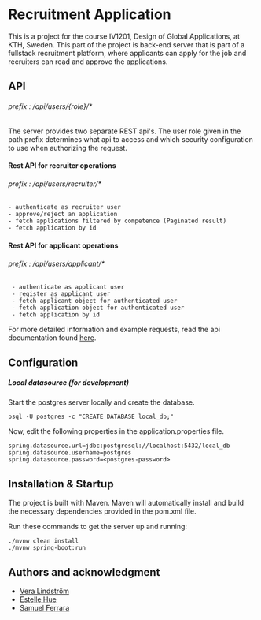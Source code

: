 # Recruitment Application
This is a project for the course IV1201, Design of Global Applications, at KTH, Sweden.
This part of the project is back-end server that is part of a fullstack recruitment platform, where applicants can apply for the job and recruiters can read and approve the applications.

## API
###### prefix : /api/users/{role}/*
The server provides two separate REST api's.
The user role given in the path prefix determines what api to access
and which security configuration to use when authorizing the request. 

#### Rest API for recruiter operations
###### prefix : /api/users/recruiter/*
    - authenticate as recruiter user 
    - approve/reject an application
    - fetch applications filtered by competence (Paginated result)
    - fetch application by id

#### Rest API for applicant operations
###### prefix : /api/users/applicant/*
     - authenticate as applicant user
     - register as applicant user
     - fetch applicant object for authenticated user 
     - fetch application object for authenticated user
     - fetch application by id

For more detailed information and example requests, read the api documentation found [here](https://kth-iv1201.herokuapp.com/swagger-ui/index.html#/).



## Configuration


##### Local datasource (for development)
Start the postgres server locally and create the database.
```
psql -U postgres -c "CREATE DATABASE local_db;"
```
Now, edit the following properties in the application.properties file.
```
spring.datasource.url=jdbc:postgresql://localhost:5432/local_db
spring.datasource.username=postgres
spring.datasource.password=<postgres-password>
```

## Installation & Startup

The project is built with Maven.
Maven will automatically install and build the necessary dependencies provided in the pom.xml file.
 
Run these commands to get the server up and running:
```
./mvnw clean install
./mvnw spring-boot:run
```

## Authors and acknowledgment
 - [Vera Lindström](https://github.com/veralindstrom)
 - [Estelle Hue](https://github.com/estellehue)
 - [Samuel Ferrara](https://github.com/pasqalfer)

